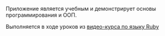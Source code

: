Приложение является учебным и демонстрирует основы программирования и ООП.

Выполняется в ходе уроков из [видео-курса по языку Ruby](http://rubyschool.us)
